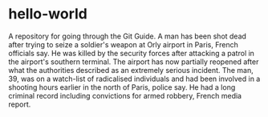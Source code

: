 # hello-world
A repository for going through the Git Guide.
A man has been shot dead after trying to seize a soldier's weapon at Orly airport in Paris, French officials say.
He was killed by the security forces after attacking a patrol in the airport's southern terminal.
The airport has now partially reopened after what the authorities described as an extremely serious incident.
The man, 39, was on a watch-list of radicalised individuals and had been involved in a shooting hours earlier in the north of Paris, police say.
He had a long criminal record including convictions for armed robbery, French media report.
